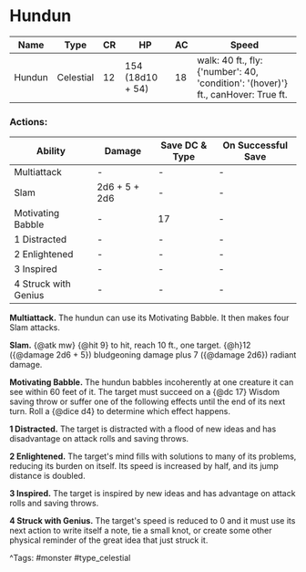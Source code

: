 # Hundun

| Name | Type | CR | HP | AC | Speed |
|------|------|----|----|----|-------|
| Hundun | Celestial | 12 | 154 (18d10 + 54) | 18 | walk: 40 ft., fly: {'number': 40, 'condition': '(hover)'} ft., canHover: True ft. |

### Actions:

| Ability | Damage | Save DC & Type | On Successful Save |
|---------|--------|----------------|--------------------|
| Multiattack | - | - | - |
| Slam | 2d6 + 5 + 2d6 | - | - |
| Motivating Babble | - | 17 | - |
| 1 Distracted | - | - | - |
| 2 Enlightened | - | - | - |
| 3 Inspired | - | - | - |
| 4 Struck with Genius | - | - | - |


**Multiattack.** The hundun can use its Motivating Babble. It then makes four Slam attacks.

**Slam.** {@atk mw} {@hit 9} to hit, reach 10 ft., one target. {@h}12 ({@damage 2d6 + 5}) bludgeoning damage plus 7 ({@damage 2d6}) radiant damage.

**Motivating Babble.** The hundun babbles incoherently at one creature it can see within 60 feet of it. The target must succeed on a {@dc 17} Wisdom saving throw or suffer one of the following effects until the end of its next turn. Roll a {@dice d4} to determine which effect happens.

**1 Distracted.** The target is distracted with a flood of new ideas and has disadvantage on attack rolls and saving throws.

**2 Enlightened.** The target's mind fills with solutions to many of its problems, reducing its burden on itself. Its speed is increased by half, and its jump distance is doubled.

**3 Inspired.** The target is inspired by new ideas and has advantage on attack rolls and saving throws.

**4 Struck with Genius.** The target's speed is reduced to 0 and it must use its next action to write itself a note, tie a small knot, or create some other physical reminder of the great idea that just struck it.

^Tags: #monster #type_celestial